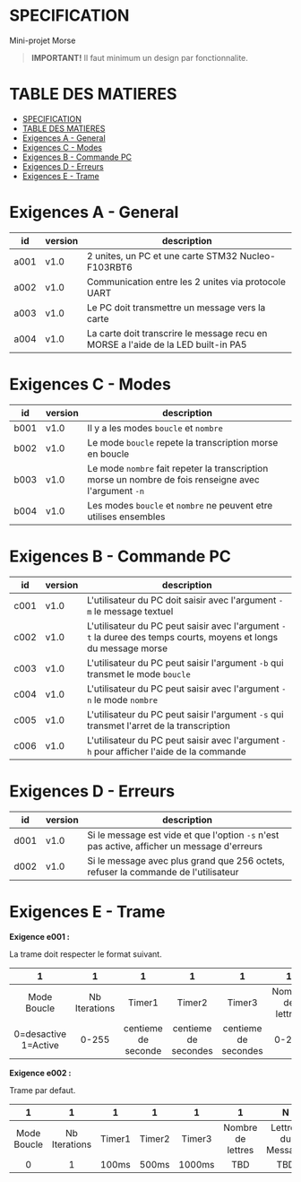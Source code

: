 # SPECIFICATION

Mini-projet Morse

> **IMPORTANT!** Il faut minimum un design par fonctionnalite.

# TABLE DES MATIERES
- [SPECIFICATION](#specification)
- [TABLE DES MATIERES](#table-des-matieres)
- [Exigences A - General](#exigences-a---general)
- [Exigences C - Modes](#exigences-c---modes)
- [Exigences B - Commande PC](#exigences-b---commande-pc)
- [Exigences D - Erreurs](#exigences-d---erreurs)
- [Exigences E - Trame](#exigences-e---trame)

# Exigences A - General

| id   | version | description                                                                       |
|------|---------|-----------------------------------------------------------------------------------|
| a001 | v1.0    | 2 unites, un PC et une carte STM32 Nucleo-F103RBT6                                |
| a002 | v1.0    | Communication entre les 2 unites via protocole UART                               |
| a003 | v1.0    | Le PC doit transmettre un message vers la carte                                   |
| a004 | v1.0    | La carte doit transcrire le message recu en MORSE a l'aide de la LED built-in PA5 |

# Exigences C - Modes

| id   | version | description                                                                                           |
|------|---------|-------------------------------------------------------------------------------------------------------|
| b001 | v1.0    | Il y a les modes `boucle` et `nombre`                                                                 |
| b002 | v1.0    | Le mode `boucle` repete la transcription morse en boucle                                              |
| b003 | v1.0    | Le mode `nombre` fait repeter la transcription morse un nombre de fois renseigne avec l'argument `-n` |
| b004 | v1.0    | Les modes `boucle` et `nombre` ne peuvent etre utilises ensembles                                     |

# Exigences B - Commande PC

| id   | version | description                                                                                                      |
|------|---------|------------------------------------------------------------------------------------------------------------------|
| c001 | v1.0    | L'utilisateur du PC doit saisir avec l'argument `-m` le message textuel                                          |
| c002 | v1.0    | L'utilisateur du PC peut saisir avec l'argument `-t` la duree des temps courts, moyens et longs du message morse |
| c003 | v1.0    | L'utilisateur du PC peut saisir l'argument `-b` qui transmet le mode `boucle`                                    |
| c004 | v1.0    | L'utilisateur du PC peut saisir avec l'argument `-n` le mode `nombre`                                            |
| c005 | v1.0    | L'utilisateur du PC peut saisir l'argument `-s` qui transmet l'arret de la transcription                         |
| c006 | v1.0    | L'utilisateur du PC peut saisir avec l'argument `-h` pour afficher l'aide de la commande                         |

# Exigences D - Erreurs

| id   | version | description                                                                                 |
|------|---------|---------------------------------------------------------------------------------------------|
| d001 | v1.0    | Si le message est vide et que l'option `-s` n'est pas active, afficher un message d'erreurs |
| d002 | v1.0    | Si le message avec plus grand que 256 octets, refuser la commande de l'utilisateur          |

# Exigences E - Trame

**Exigence e001 :**

La trame doit respecter le format suivant.

|          1           |       1       |          1          |          1           |          1           |         1         |         N          |  1   |
|:--------------------:|:-------------:|:-------------------:|:--------------------:|:--------------------:|:-----------------:|:------------------:|:----:|
|     Mode Boucle      | Nb Iterations |       Timer1        |        Timer2        |        Timer3        | Nombre de lettres | Lettres du Message | '\n' |
| 0=desactive 1=Active |     0-255     | centieme de seconde | centieme de secondes | centieme de secondes |       0-255       |    249 char max    | '\n' |

**Exigence e002 :**

Trame par defaut.

|      1      |       1       |   1    |   1    |   1    |         1         |         N          |  1   |
|:-----------:|:-------------:|:------:|:------:|:------:|:-----------------:|:------------------:|:----:|
| Mode Boucle | Nb Iterations | Timer1 | Timer2 | Timer3 | Nombre de lettres | Lettres du Message | '\n' |
|      0      |       1       | 100ms  | 500ms  | 1000ms |        TBD        |        TBD         | '\n' |

